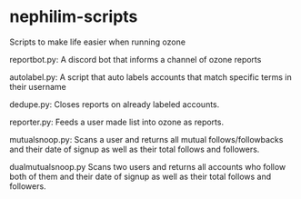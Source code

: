 # nephilim-scripts
Scripts to make life easier when running ozone

reportbot.py: A discord bot that informs a channel of ozone reports

autolabel.py: A script that auto labels accounts that match specific terms in their username

dedupe.py: Closes reports on already labeled accounts.

reporter.py: Feeds a user made list into ozone as reports.

mutualsnoop.py: Scans a user and returns all mutual follows/followbacks and their date of signup as well as their total follows and followers.

dualmutualsnoop.py Scans two users and returns all accounts who follow both of them and their date of signup as well as their total follows and followers.
